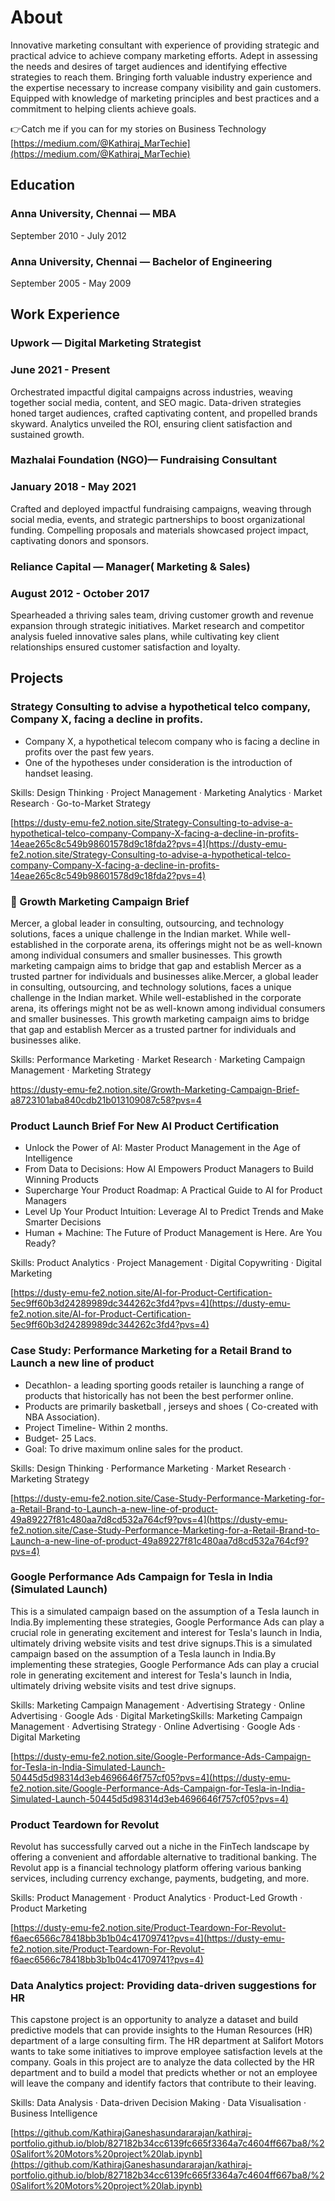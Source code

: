 # About
Innovative marketing consultant with experience of providing strategic and practical advice to achieve company marketing efforts. Adept in assessing the needs and desires of target audiences and identifying effective strategies to reach them. Bringing forth valuable industry experience and the expertise necessary to increase company visibility and gain customers. Equipped with knowledge of marketing principles and best practices and a commitment to helping clients achieve goals.

👉Catch me if you can for my stories on Business Technology 
[https://medium.com/@Kathiraj_MarTechie](https://medium.com/@Kathiraj_MarTechie)

## Education
### Anna University, Chennai — MBA
September 2010 - July 2012

### Anna University, Chennai — Bachelor of Engineering
September 2005 - May 2009


## Work Experience
### Upwork — Digital Marketing Strategist
### June 2021 - Present
Orchestrated impactful digital campaigns across industries, weaving together social media, content, and SEO magic. Data-driven strategies honed target audiences, crafted captivating content, and propelled brands skyward. Analytics unveiled the ROI, ensuring client satisfaction and sustained growth.

### Mazhalai Foundation (NGO)— Fundraising Consultant
### January 2018 - May 2021
Crafted and deployed impactful fundraising campaigns, weaving through social media, events, and strategic partnerships to boost organizational funding. Compelling proposals and materials showcased project impact, captivating donors and sponsors. 

### Reliance Capital — Manager( Marketing & Sales)
### August 2012 - October 2017
Spearheaded a thriving sales team, driving customer growth and revenue expansion through strategic initiatives. Market research and competitor analysis fueled innovative sales plans, while cultivating key client relationships ensured customer satisfaction and loyalty. 



## Projects
### Strategy Consulting to advise a hypothetical telco company, Company X, facing a decline in profits.
- Company X, a hypothetical telecom company who is facing a decline in profits over the past few years.
- One of the hypotheses under consideration is the introduction of handset leasing.

Skills: Design Thinking · Project Management · Marketing Analytics · Market Research · Go-to-Market Strategy

[https://dusty-emu-fe2.notion.site/Strategy-Consulting-to-advise-a-hypothetical-telco-company-Company-X-facing-a-decline-in-profits-14eae265c8c549b98601578d9c18fda2?pvs=4](https://dusty-emu-fe2.notion.site/Strategy-Consulting-to-advise-a-hypothetical-telco-company-Company-X-facing-a-decline-in-profits-14eae265c8c549b98601578d9c18fda2?pvs=4)

### 🚀 Growth Marketing Campaign Brief
   Mercer, a global leader in consulting, outsourcing, and technology solutions, faces a unique challenge in the Indian market. While well-established in the corporate arena, its offerings might not be as well-known among individual consumers and smaller businesses. This growth marketing campaign aims to bridge that gap and establish Mercer as a trusted partner for individuals and businesses alike.Mercer, a global leader in consulting, outsourcing, and technology solutions, faces a unique challenge in the Indian market. While well-established in the corporate arena, its offerings might not be as well-known among individual consumers and smaller businesses. This growth marketing campaign aims to bridge that gap and establish Mercer as a trusted partner for individuals and businesses alike.

Skills: Performance Marketing · Market Research · Marketing Campaign Management · Marketing Strategy

[https://dusty-emu-fe2.notion.site/Growth-Marketing-Campaign-Brief-a8723101aba840cdb21b013109087c58?pvs=4
](https://dusty-emu-fe2.notion.site/Growth-Marketing-Campaign-Brief-a8723101aba840cdb21b013109087c58?pvs=4)
### Product Launch Brief For New AI Product Certification
- Unlock the Power of AI: Master Product Management in the Age of Intelligence
- From Data to Decisions: How AI Empowers Product Managers to Build Winning Products
- Supercharge Your Product Roadmap: A Practical Guide to AI for Product Managers
- Level Up Your Product Intuition: Leverage AI to Predict Trends and Make Smarter Decisions
- Human + Machine: The Future of Product Management is Here. Are You Ready?

Skills: Product Analytics · Project Management · Digital Copywriting · Digital Marketing

[https://dusty-emu-fe2.notion.site/AI-for-Product-Certification-5ec9ff60b3d24289989dc344262c3fd4?pvs=4](https://dusty-emu-fe2.notion.site/AI-for-Product-Certification-5ec9ff60b3d24289989dc344262c3fd4?pvs=4)

### Case Study: Performance Marketing for a Retail Brand to Launch a new line of product
- Decathlon- a leading sporting goods retailer is launching a range of products that historically has not   been the best performer online.
- Products are primarily basketball , jerseys and shoes ( Co-created with NBA Association).
- Project Timeline- Within 2 months.
- Budget- 25 Lacs.
- Goal: To drive maximum online sales for the product.

Skills: Design Thinking · Performance Marketing · Market Research · Marketing Strategy

[https://dusty-emu-fe2.notion.site/Case-Study-Performance-Marketing-for-a-Retail-Brand-to-Launch-a-new-line-of-product-49a89227f81c480aa7d8cd532a764cf9?pvs=4](https://dusty-emu-fe2.notion.site/Case-Study-Performance-Marketing-for-a-Retail-Brand-to-Launch-a-new-line-of-product-49a89227f81c480aa7d8cd532a764cf9?pvs=4)


### Google Performance Ads Campaign for Tesla in India (Simulated Launch)

   This is a simulated campaign based on the assumption of a Tesla launch in India.By implementing these strategies, Google Performance Ads can play a crucial role in generating excitement and interest for Tesla's launch in India, ultimately driving website visits and test drive signups.This is a simulated campaign based on the assumption of a Tesla launch in India.By implementing these strategies, Google Performance Ads can play a crucial role in generating excitement and interest for Tesla's launch in India, ultimately driving website visits and test drive signups.

Skills: Marketing Campaign Management · Advertising Strategy · Online Advertising · Google Ads · Digital MarketingSkills: Marketing Campaign Management · Advertising Strategy · Online Advertising · Google Ads · Digital Marketing

[https://dusty-emu-fe2.notion.site/Google-Performance-Ads-Campaign-for-Tesla-in-India-Simulated-Launch-50445d5d98314d3eb4696646f757cf05?pvs=4](https://dusty-emu-fe2.notion.site/Google-Performance-Ads-Campaign-for-Tesla-in-India-Simulated-Launch-50445d5d98314d3eb4696646f757cf05?pvs=4)

### Product Teardown for Revolut

   Revolut has successfully carved out a niche in the FinTech landscape by offering a convenient and affordable alternative to traditional banking. The Revolut app is a financial technology platform offering various banking services, including currency exchange, payments, budgeting, and more.

Skills: Product Management · Product Analytics · Product-Led Growth · Product Marketing

[https://dusty-emu-fe2.notion.site/Product-Teardown-For-Revolut-f6aec6566c78418bb3b1b04c41709741?pvs=4](https://dusty-emu-fe2.notion.site/Product-Teardown-For-Revolut-f6aec6566c78418bb3b1b04c41709741?pvs=4)


### Data Analytics project: Providing data-driven suggestions for HR

   This capstone project is an opportunity to analyze a dataset and build predictive models that can provide insights to the Human Resources (HR) department of a large consulting firm.
The HR department at Salifort Motors wants to take some initiatives to improve employee satisfaction levels at the company. Goals in this project are to analyze the data collected by the HR department and to build a model that predicts whether or not an employee will leave the company and  identify factors that contribute to their leaving.

Skills: Data Analysis · Data-driven Decision Making · Data Visualisation · Business Intelligence

[https://github.com/KathirajGaneshasundararajan/kathiraj-portfolio.github.io/blob/827182b34cc6139fc665f3364a7c4604ff667ba8/%20Salifort%20Motors%20project%20lab.ipynb](https://github.com/KathirajGaneshasundararajan/kathiraj-portfolio.github.io/blob/827182b34cc6139fc665f3364a7c4604ff667ba8/%20Salifort%20Motors%20project%20lab.ipynb)



  
